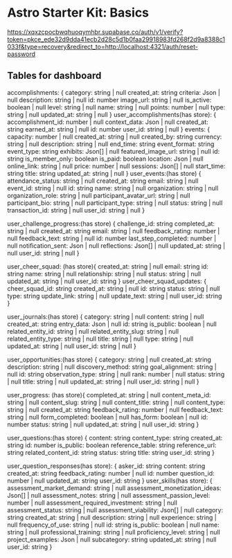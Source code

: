 # Astro Starter Kit: Basics

https://xqxzcpocbwqhuoqymhbr.supabase.co/auth/v1/verify?token=pkce_ede32d9dda41ecb2d28c5d1b0faa29918983fd268f2d9a8388c1033f&type=recovery&redirect_to=http://localhost:4321/auth/reset-password


## Tables for dashboard
accomplishments: {
    category: string | null
    created_at: string
    criteria: Json | null
    description: string | null
    id: number
    image_url: string | null
    is_active: boolean | null
    level: string | null
    name: string | null
    points: number | null
    type: string | null
    updated_at: string | null
}
user_accomplishments(has store): {
    accomplishment_id: number | null
    context_data: Json | null
    created_at: string
    earned_at: string | null
    id: number
    user_id: string | null
}
events: {
    capacity: number | null
    created_at: string | null
    created_by: string
    currency: string | null
    description: string | null
    end_time: string
    event_format: string
    event_type: string
    exhibits: Json[] | null
    featured_image_url: string | null
    id: string
    is_member_only: boolean
    is_paid: boolean
    location: Json | null
    online_link: string | null
    price: number | null
    sessions: Json[] | null
    start_time: string
    title: string
    updated_at: string | null
}
user_events:(has store) {
    attendance_status: string | null
    created_at: string
    email: string | null
    event_id: string | null
    id: string
    name: string | null
    organization: string | null
    organization_role: string | null
    participant_avatar_url: string | null
    participant_bio: string | null
    participant_type: string | null
    status: string | null
    transaction_id: string | null
    user_id: string | null
}

user_challenge_progress:(has store) {
    challenge_id: string
    completed_at: string | null
    created_at: string
    email: string | null
    feedback_rating: number | null
    feedback_text: string | null
    id: number
    last_step_completed: number | null
    notification_sent: Json | null
    reflections: Json[] | null
    updated_at: string | null
    user_id: string | null
}

user_cheer_squad: (has store){
    created_at: string | null
    email: string
    id: string
    name: string | null
    relationship: string | null
    status: string | null
    updated_at: string | null
    user_id: string
}
user_cheer_squad_updates: {
    cheer_squad_id: string
    created_at: string | null
    id: string
    status: string | null
    type: string
    update_link: string | null
    update_text: string | null
    user_id: string
}

user_journals:(has store) {
    category: string | null
    content: string | null
    created_at: string
    entry_data: Json | null
    id: string
    is_public: boolean | null
    related_entity_id: string | null
    related_entity_slug: string | null
    related_entity_type: string | null
    title: string | null
    type: string | null
    updated_at: string | null
    user_id: string | null
}

user_opportunities:(has store) {
    category: string | null
    created_at: string
    description: string | null
    discovery_method: string
    goal_alignment: string | null
    id: string
    observation_type: string | null
    rank: number | null
    status: string | null
    title: string | null
    updated_at: string | null
    user_id: string | null
}

user_progress: (has store){
    completed_at: string | null
    content_meta_id: string | null
    content_slug: string | null
    content_title: string | null
    content_type: string | null
    created_at: string
    feedback_rating: number | null
    feedback_text: string | null
    form_completed: boolean | null
    has_form: boolean | null
    id: number
    status: string | null
    updated_at: string | null
    user_id: string
}

user_questions:(has store) {
    content: string
    content_type: string
    created_at: string
    id: number
    is_public: boolean
    reference_table: string
    reference_url: string
    related_content_id: string
    status: string
    title: string
    user_id: string
}

user_question_responses(has store): {
    asker_id: string
    content: string
    created_at: string
    feedback_rating: number | null
    id: number
    question_id: number | null
    updated_at: string
    user_id: string
}
user_skills(has store): {
    assessment_market_demand: string | null
    assessment_monetization_ideas: Json[] | null
    assessment_notes: string | null
    assessment_passion_level: number | null
    assessment_required_investment: string | null
    assessment_status: string | null
    assessment_viability: Json[] | null
    category: string
    created_at: string | null
    description: string | null
    experience: string | null
    frequency_of_use: string | null
    id: string
    is_public: boolean | null
    name: string | null
    professional_training: string | null
    proficiency_level: string | null
    project_examples: Json | null
    subcategory: string
    updated_at: string | null
    user_id: string
}